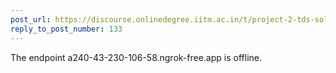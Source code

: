 ```yaml
---
post_url: https://discourse.onlinedegree.iitm.ac.in/t/project-2-tds-solver-discussion-thread/169029/134
reply_to_post_number: 133
---
```

The endpoint a240-43-230-106-58.ngrok-free.app is offline.